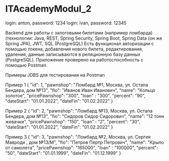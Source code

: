 # ITAcademyModul_2

login: anton, password: 1234
login: ivan, password: 12345

Backend для работы с залоговыми билетами (например ломбарда)
(технологии: Java, REST, Spring Security, Spring Boot, Spring Data (он же Spring JPA), JWT, SQL (PostgreSQL)
Есть функционал авторизации с помощью токена, добавления нового билета, редактирования, удаления, данные записываются в реляционную базу данных (PostgreSQL).
Приложение проверено на работоспособность с помощью Postman.

Примеры JDBS для тестирования на Postman

Пример 1
{
    "id": 1,
    "pawnshop": "Ломбард №1, Москва, ул. Остапа Бендера, дом №13",
    "fio": "Иванов Иван Иванович",
    "name": "Кольцо золотое",
    "pricePawnshop": "300",
    "loan" : "300",
    "percent": "90",
    "dateStart": "01.01.2022",
    "dateFin": "01.02.2022"
}

Пример 2
{
    "id": 2,
    "pawnshop": "Ломбард №13, Москва, ул. Остапа Бендера, дом №13",
    "fio": "Сидоров Сидор Сидорович",
    "name": "12 тонн жевачки",
    "pricePawnshop": "150",
    "loan" : "2",
    "percent": "30",
    "dateStart": "01.01.2022",
    "dateFin": "01.02.2022"
}

Пример 3
{
    "id": 3,
    "pawnshop": "Ломбард №2, Москва, ул. Сергея Мавроди , дом №13/М",
    "fio": "Петров Пертр Петрович",
    "name": "Крыло от самолета",
    "pricePawnshop": "165000",
    "loan" : "100000",
    "percent": "50",
    "dateStart": "01.01.1999",
    "dateFin": "01.12.1999"
}

